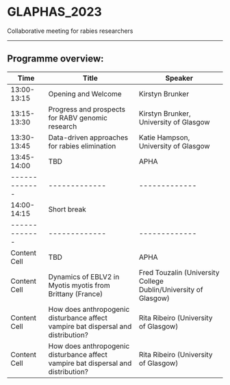 # GLAPHAS_2023
Collaborative meeting for rabies researchers

---

## Programme overview:
| Time          | Title         | Speaker      |
| ------------- | ------------- | ------------- |
| 13:00-13:15   | Opening and Welcome  | Kirstyn Brunker  |
| 13:15-13:30   | Progress and prospects for RABV genomic research  | Kirstyn Brunker, University of Glasgow   | 
| 13:30-13:45   | Data-driven approaches for rabies elimination  | Katie Hampson, University of Glasgow  |
| 13:45-14:00   | TBD  | APHA | 
| ------------- | ------------- | ------------- |
| 14:00-14:15   | Short break |
| ------------- | ------------- | ------------- | ------------- |
| Content Cell  | TBD  | APHA |
| Content Cell  | Dynamics of EBLV2 in Myotis myotis from Brittany (France) | Fred Touzalin (University College Dublin/University of Glasgow)| 
| Content Cell  | How does anthropogenic disturbance affect vampire bat dispersal and distribution?| Rita Ribeiro (University of Glasgow)| 
| Content Cell  | How does anthropogenic disturbance affect vampire bat dispersal and distribution?| Rita Ribeiro (University of Glasgow)| 
